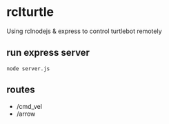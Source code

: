 # rclturtle
Using rclnodejs & express to control turtlebot remotely

## run express server
```node server.js```

## routes
* /cmd_vel
* /arrow
